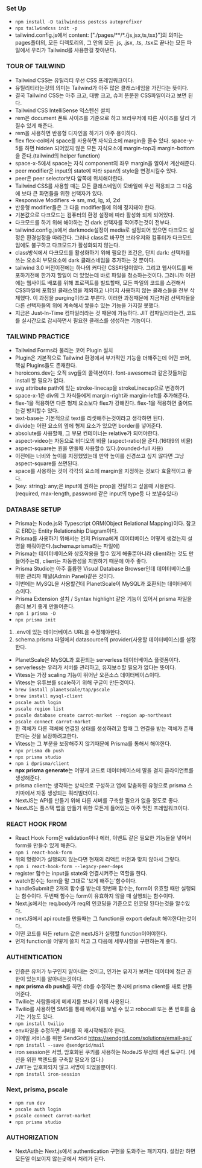 ### Set Up

- `npm install -D tailwindcss postcss autoprefixer`
- `npx tailwindcss init -p`
- tailwind.config.js에서 content: ["./pages/**/*.{js,jsx,ts,tsx}"]의 의미는 pages폴더의, 모든 디렉토리의, 그 안의 모든 .js, .jsx, .ts, .tsx로 끝나는 모든 파일에서 우리가 Tailwind를 사용한걸 찾아낸다.

### TOUR OF TAILWIND

- Tailwind CSS는 유틸리티 우선 CSS 프레임워크이다.
- 유틸리티라는것의 의미는 Tailwind가 아주 많은 클래스네임을 가진다는 뜻이다.
- 결국 Tailwind CSS는 아주 크고, 대빵 크고, 슈퍼 뚠뚠한 CSS파일이라고 보면 된다.
- Tailwind CSS IntelliSense 익스텐션 설치
- rem은 document 폰트 사이즈를 기준으로 하고 브라우저에 따른 사이즈를 달리 가질수 있게 해준다.
- rem을 사용하면 반응형 디자인을 하기가 아주 용이하다.
- flex flex-col에서 space를 사용하면 자식요소에 margin을 줄수 있다. space-y-5를 하면 hidden 되어있지 않은 모든 자식요소에 margin-top과 margin-bottom을 준다.(tailwind의 helper function)
- space-x-5에서 space는 자식 component의 좌우 margin을 알아서 계산해준다.
- peer modifier은 input의 state에 따라 span의 style을 변경시킬수 있다.
- peer은 peer selector보다 앞쪽에 위치해야한다.
- Tailwind CSS를 사용할 때는 모든 클래스네임이 모바일에 우선 적용되고 그 다음에 보다 큰 화면들을 위한 선택자가 있다.
- Responsive Modifiers -> sm, md, lg, xl, 2xl
- 반응형 modifier들은 그 다음 modifier들에 의해 정지돼야 한다.
- 기본값으로 다크모드는 컴퓨터의 환경 설정에 따라 활성화 되게 되어있다.
- 다크모드를 하기 위해 해야하는 건 dark 선택자를 적어주는것이 전부다.
- tailwind.config.js에서 darkmode설정이 media로 설정되어 있으면 다크모드 설정은 환경설정을 따라간다. 그러나 class로 바꾸면 브라우저와 컴퓨터가 다크모드임에도 불구하고 다크모드가 활성화되지 않는다.
- class방식에서 다크모드를 활성화하기 위해 필요한 조건은, 단지 dark: 선택자를 쓰는 요소의 부모요소에 dark 클래스네임을 추가하는 것 뿐이다.
- tailwind 3.0 버전이전에는 하나의 커다란 CSS파일이였다. 그리고 웹사이트를 배포하기전에 한가지 할일이 더 있었는데 바로 파일을 청소하는것이다. 그러니까 이전에는 웹사이트 배포를 위해 프로젝트를 빌드할때, 모든 파일의 코드를 스캔해서 CSS파일에 포함된 클래스명을 제외하고 나머지 사용하지 않는 클래스들을 전부 삭제했다. 이 과정을 purging이라고 부른다. 이러한 과정때문에 지금처럼 선택자들을 다른 선택자들의 위에 계속해서 쌓을수 있는 기능을 가지질 못했다.
- 지금은 Just-In-Time 컴파일러라는 것 때문에 가능하다. JIT 컴파일러라는건, 코드를 실시간으로 감시하면서 필요한 클래스를 생성하는 기능이다.

### TAILWIND PRACTICE

- Tailwind Forms라 불리는 코어 Plugin 설치
- Plugin은 기본적으로 Tailwind 환경에서 부가적인 기능을 더해주는데 어떤 코어, 핵심 Plugins들도 존재한다.
- heroicons.dev는 오직 svg들의 콜렉션이다. font-awesome과 같은것들처럼 install 할 필요가 없다.
- svg attribute path에 있는 stroke-linecap을 strokeLinecap으로 변경하기
- space-x-1은 div의 그 자식들에게 margin-right과 margin-left를 추가해준다.
- flex-1을 적용하면 다른 형제 요소보다 flex가 강해진다. flex-1을 적용하면 줄어드는걸 방지할수 있다.
- text-base는 기본적으로 text를 리셋해주는것이라고 생각하면 된다.
- divide는 어떤 요소의 옆에 형제 요소가 있으면 border를 넣어준다.
- absolute를 사용할때, 그 부모 컨테이너는 relative가 되어야한다.
- aspect-video는 자동으로 비디오의 비율 (aspect-ratio)을 준다.(16대9의 비율)
- aspect-square는 원을 만들때 사용할수 있다.(rounded-full 사용)
- 이전에는 너비와 높이를 지정했었는데 만약 높이를 신경쓰고 싶지 않다면 그냥 aspect-square를 쓰면된다.
- space를 사용하는 것이 각각의 요소에 margin을 지정하는 것보다 효율적이고 좋다.
- [key: string]: any;은 input에 원하는 prop을 전달하고 싶을때 사용한다.(required, max-length, password 같은 input의 type등 다 보낼수있다)

### DATABASE SETUP

- Prisma는 Node.js와 Typescript ORM(Object Relational Mapping)이다. 참고로 ERD는 Entity Relationship Diagram이다.
- Prisma를 사용하기 위해서는 먼저 Prisma에게 데이터베이스 어떻게 생겼는지 설명을 해줘야한다.(schema.prisma라는 파일에)
- Prisma는 데이터베이스와 상호작용을 할수 있게 해줄뿐아니라 client라는 것도 만들어주는데, client는 자동완성을 지원하기 때문에 아주 좋다.
- Prisma Studio는 아주 휼륭한 Visual Database Browser인데 데이터베이스를 위한 관리자 패널(Admin Panel)같은 것이다.
- 이번에는 MySQL을 사용할건데 PlanetScale이 MySQL과 호환되는 데이터베이스이다.
- Prisma Extension 설치 / Syntax highlight 같은 기능이 있어서 prisma 파일을 좀더 보기 좋게 만들어준다.
- `npm i prisma -D`
- `npx prisma init`

1. .env에 있는 데이터베이스 URL을 수정해야한다.
2. schema.prisma 파일에서 datasource의 provider(사용할 데이터베이스)를 설정한다.

- PlanetScale은 MySQL과 호환되는 serverless 데이터베이스 플랫폼이다.
- serverless는 우리가 서버를 관리하고, 유지보수할 필요가 없다는 뜻이다.
- Vitess는 가장 scaling 기능이 뛰어난 오픈소스 데이터베이스이다.
- Vitess는 유튜브를 scale하기 위해 구글이 만든것이다.
- `brew install planetscale/tap/pscale`
- `brew install mysql-client`
- `pscale auth login`
- `pscale region list`
- `pscale database create carrot-market --region ap-northeast`
- `pscale connect carrot-market`
- 한 객체가 다른 객체에 연결된 상태를 생성하려고 할때 그 연결을 받는 객체가 존재한다는 것을 보장하려고한다.
- Vitess는 그 부분을 보장해주지 않기때문에 Prisma를 통해서 해야한다.
- `npx prisma db push`
- `npx prisma studio`
- `npm i @prisma/client`
- **npx prisma generate**는 어떻게 코드로 데이터베이스에 말을 걸지 클라이언트를 생성해준다.
- prisma client는 생각하는 방식으로 구성하고 앱에 맞춤화된 유형으로 prisma 스키마에서 자동 생성되는 쿼리빌더이다.
- NextJS는 API를 만들기 위해 다른 서버를 구축할 필요가 없을 정도로 좋다.
- NextJS는 풀스택 앱을 만들기 위한 모든게 들어있는 아주 멋진 프레임워크이다.

### REACT HOOK FROM

- React Hook Form은 validation이나 에러, 이벤트 같은 필요한 기능들을 넣어서 form을 만들수 있게 해준다.
- `npm i react-hook-form`
- 위의 명령어가 실행되지 않는다면 현재의 리액트 버전과 맞지 않아서 그렇다.
- `npm i react-hook-form --legacy-peer-deps`
- register 함수는 input을 state와 연결시켜주는 역할을 한다.
- watch함수는 form을 말 그대로 '보게 해주는'함수이다.
- handleSubmit은 2개의 함수를 받는데 첫번째 함수는, form이 유효할 때만 실행되는 함수이다. 두번째 함수는 form이 유효하지 않을 때 실행되는 함수이다.
- Next.js에서는 req.body가 req의 인코딩을 기준으로 인코딩 된다는것을 알수있다.
- nextJS에서 api route를 만들때는 그 function을 export default 해야한다는것이다.
- 어떤 코드를 짜든 return 값은 nextJS가 실행할 function이어야한다.
- 먼저 function을 어떻게 쓸지 적고 그 다음에 세부사항을 구현하는게 좋다.

### AUTHENTICATION

- 인증은 유저가 누구인지 알아내는 것이고, 인가는 유저가 보려는 데이터에 접근 권한이 있는지를 알아내는것이다.
- **npx prisma db push**를 하면 db를 수정하는 동시에 prisma client를 새로 만들어준다.
- Twilio는 사람들에게 메세지를 보내기 위해 사용된다.
- Twilio를 사용하면 SMS를 통해 메세지를 보낼 수 있고 robocall 또는 폰 번호를 숨기는 기능도 있다.
- `npm install twilio`
- env파일을 수정하면 서버를 꼭 재시작해줘야 한다.
- 이메일 서비스를 위한 SendGrid
  https://sendgrid.com/solutions/email-api/
- `npm install --save @sendgrid/mail`
- iron session은 서명, 암호화된 쿠키를 사용하는 NodeJS 무상태 세션 도구다. (세션을 위한 백엔드를 구축할 필요가 없다.)
- JWT는 암호화되지 않고 서명이 되었을뿐이다.
- `npm install iron-session`

### Next, prisma, pscale

- `npm run dev`
- `pscale auth login`
- `pscale connect carrot-market`
- `npx prisma studio`

### AUTHORIZATION

- NextAuth는 Next.js에서 authentication 구현을 도와주는 패키지다. 설정만 하면 모든일 이보이지 않는곳에서 처리가 된다.
